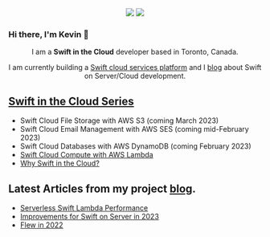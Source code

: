 <div align="center">
  <a href="https://twitter.com/kevin_hinkson"><img src="https://img.shields.io/badge/twitter-blue.svg?&style=for-the-badge&logo=twitter&logoColor=white"></a>
  <a href="https://hachyderm.io/@khinkson"><img src="https://img.shields.io/badge/mastodon-%230077B5.svg?&style=for-the-badge&logo=mastodon&logoColor=white"></a>
</div>

### Hi there, I'm Kevin 👋

<p align=center>I am a <strong>Swift in the Cloud</strong> developer based in Toronto, Canada.</p>
<p align=center>I am currently building a <a href="https://www.flew.cloud/">Swift cloud services platform</a> and I <a href="https://www.flew.cloud/blog/">blog</a> about Swift on Server/Cloud development.</p>

## [Swift in the Cloud Series](https://www.flew.cloud/swift-server-cloud/)
- Swift Cloud File Storage with AWS S3 (coming March 2023)
- Swift Cloud Email Management with AWS SES (coming mid-February 2023)
- Swift Cloud Databases with AWS DynamoDB (coming February 2023)
- [Swift Cloud Compute with AWS Lambda](https://www.flew.cloud/swift-server-cloud/swift-cloud-compute-aws-lambda/)
- [Why Swift in the Cloud?](https://www.flew.cloud/swift-server-cloud/why-swift-cloud/)

## Latest Articles from my project [blog](https://www.flew.cloud/blog/).
- [Serverless Swift Lambda Performance](https://www.flew.cloud/blog/serverless-swift-lambda-performance/)
- [Improvements for Swift on Server in 2023](https://www.flew.cloud/blog/upcoming-improvements-swift-server-2023/)
- [Flew in 2022](https://www.flue.cloud/blog/flew-2022/)


<!--
**khinkson/khinkson** is a ✨ _special_ ✨ repository because its `README.md` (this file) appears on your GitHub profile.

Here are some ideas to get you started:

- 🔭 I’m currently working on ...
- 🌱 I’m currently learning ...
- 👯 I’m looking to collaborate on ...
- 🤔 I’m looking for help with ...
- 💬 Ask me about ...
- 📫 How to reach me: ...
- 😄 Pronouns: ...
- ⚡ Fun fact: ...
-->
